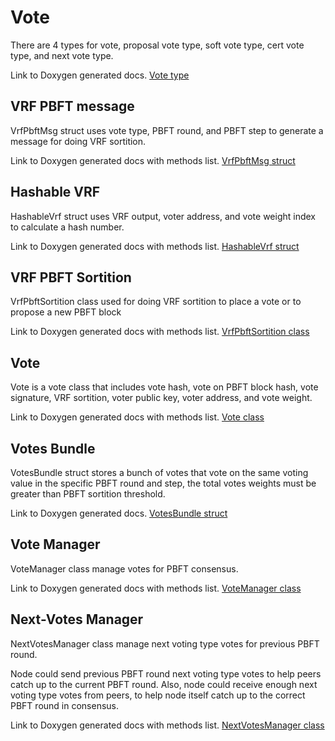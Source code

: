 # Vote

There are 4 types for vote, proposal vote type, soft vote type, cert vote type, and next vote type.

Link to Doxygen generated docs. [Vote type](https://taraxa-project.github.io/taraxa-node/group___vote.html#ga8a0770e242b649865f15f20a405507cc)

## VRF PBFT message

VrfPbftMsg struct uses vote type, PBFT round, and PBFT step to generate a message for doing VRF sortition.

Link to Doxygen generated docs with methods list. [VrfPbftMsg struct](https://taraxa-project.github.io/taraxa-node/group___vote.html#structtaraxa_1_1_vrf_pbft_msg)

## Hashable VRF

HashableVrf struct uses VRF output, voter address, and vote weight index to calculate a hash number.

Link to Doxygen generated docs with methods list. [HashableVrf struct](https://taraxa-project.github.io/taraxa-node/group___vote.html#structtaraxa_1_1_hashable_vrf)

## VRF PBFT Sortition

VrfPbftSortition class used for doing VRF sortition to place a vote or to propose a new PBFT block

Link to Doxygen generated docs with methods list. [VrfPbftSortition class](https://taraxa-project.github.io/taraxa-node/group___vote.html#classtaraxa_1_1_vrf_pbft_sortition)

## Vote

Vote is a vote class that includes vote hash, vote on PBFT block hash, vote signature, VRF sortition, voter public key, voter address, and vote weight.

Link to Doxygen generated docs with methods list. [Vote class](https://taraxa-project.github.io/taraxa-node/group___vote.html#classtaraxa_1_1_vote)

## Votes Bundle

VotesBundle struct stores a bunch of votes that vote on the same voting value in the specific PBFT round and step, the total votes weights must be greater than PBFT sortition threshold.

Link to Doxygen generated docs. [VotesBundle struct](https://taraxa-project.github.io/taraxa-node/group___vote.html#structtaraxa_1_1_votes_bundle)

## Vote Manager

VoteManager class manage votes for PBFT consensus.

Link to Doxygen generated docs with methods list. [VoteManager class](https://taraxa-project.github.io/taraxa-node/group___vote.html#classtaraxa_1_1_vote_manager)

## Next-Votes Manager

NextVotesManager class manage next voting type votes for previous PBFT round.

Node could send previous PBFT round next voting type votes to help peers catch up to the current PBFT round. Also, node could receive enough next voting type votes from peers, to help node itself catch up to the correct PBFT round in consensus.

Link to Doxygen generated docs with methods list. [NextVotesManager class](https://taraxa-project.github.io/taraxa-node/group___vote.html#classtaraxa_1_1_next_votes_manager)
